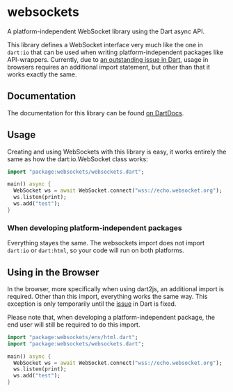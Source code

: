 # websockets

A platform-independent WebSocket library using the Dart async API.

This library defines a WebSocket interface very much like the one in `dart:io` that can be used when writing
platform-independent packages like API-wrappers.
Currently, due to [an outstanding issue in Dart](http://dartbug.com/18541), usage in browsers requires
an additional import statement, but other than that it works exactly the same.


## Documentation

The documentation for this library can be found [on DartDocs](https://www.dartdocs.org/documentation/websockets/0.2.0/).

## Usage

Creating and using WebSockets with this library is easy, it works entirely the same as how the dart:io.WebSocket
class works:

```dart
import "package:websockets/websockets.dart";

main() async {
  WebSocket ws = await WebSocket.connect("wss://echo.websocket.org");
  ws.listen(print);
  ws.add("test");
}
```

### When developing platform-independent packages

Everything stayes the same. The websockets import does not import `dart:io` or `dart:html`, so your code will run
on both platforms.


## Using in the Browser

In the browser, more specifically when using dart2js, an additional import is required. Other than this import, everything
works the same way. This exception is only temporarily until the [issue](http://dartbug.com/18541) in Dart is fixed.

Please note that, when developing a platform-independent package, the end user will still be required to do this import.

```dart
import "package:websockets/env/html.dart";
import "package:websockets/websockets.dart";

main() async {
  WebSocket ws = await WebSocket.connect("wss://echo.websocket.org");
  ws.listen(print);
  ws.add("test");
}
```